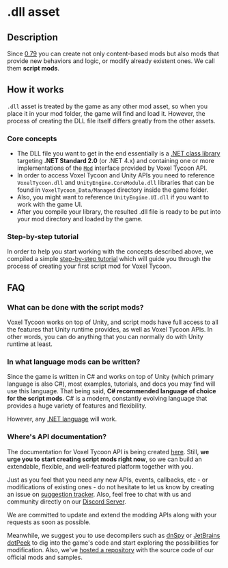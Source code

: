# .dll asset

## Description

Since [0.79](//voxeltycoon.xyz/changelog#0.79) you can create not only content-based mods but also mods that provide new behaviors and logic, or modify already existent ones. We call them **script mods**.

## How it works

`.dll` asset is treated by the game as any other mod asset, so when you place it in your mod folder, the game will find and load it. However, the process of creating the DLL file itself differs greatly from the other assets.

### Core concepts

- The DLL file you want to get in the end essentially is a [.NET class library](https://docs.microsoft.com/en-us/dotnet/core/tutorials/library-with-visual-studio?tabs=csharp) targeting **.NET Standard 2.0** (or .NET 4.x) and containing one or more implementations of the [`Mod`](/documentation/VoxelTycoon/Modding/Mod) interface provided by Voxel Tycoon API.
- In order to access Voxel Tycoon and Unity APIs you need to reference `VoxelTycoon.dll` and `UnityEngine.CoreModule.dll` libraries that can be found in `VoxelTycoon_Data/Managed` directory inside the game folder.
- Also, you might want to reference `UnityEngine.UI.dll` if you want to work with the game UI.
- After you compile your library, the resulted .dll file is ready to be put into your mod directory and loaded by the game.

### Step-by-step tutorial

In order to help you start working with the concepts described above, we compiled a simple [step-by-step tutorial](/guides/script-mods/creating-your-first-script-mod/) which will guide you through the process of creating your first script mod for Voxel Tycoon.

## FAQ

### What can be done with the script mods?

Voxel Tycoon works on top of Unity, and script mods have full access to all the features that Unity runtime provides, as well as Voxel Tycoon APIs. In other words, you can do anything that you can normally do with Unity runtime at least.

### In what language mods can be written?

Since the game is written in C# and works on top of Unity (which primary language is also C#), most examples, tutorials, and docs you may find will use this language. That being said, **C# recommended language of choice for the script mods**. C# is a modern, constantly evolving language that provides a huge variety of features and flexibility.

However, any [.NET language](https://en.wikipedia.org/wiki/List_of_CLI_languages) will work.

### Where's API documentation?

The documentation for Voxel Tycoon API is being created [here](/reference/). Still, **we urge you to start creating script mods right now**, so we can build an extendable, flexible, and well-featured platform together with you.

Just as you feel that you need any new APIs, events, callbacks, etc - or modifications of existing ones - do not hesitate to let us know by creating an issue on [suggestion tracker](https://github.com/voxeltycoon/suggestions/issues). Also, feel free to chat with us and community directly on our [Discord Server](//discord.gg/voxeltycoon).

We are committed to update and extend the modding APIs along with your requests as soon as possible.

Meanwhile, we suggest you to use decompilers such as [dnSpy](https://github.com/0xd4d/dnSpy) or [JetBrains dotPeek](https://www.jetbrains.com/decompiler/) to dig into the game's code and start exploring the possibilities for modification. Also, we've [hosted a repository](https://github.com/voxeltycoon/mods) with the source code of our official mods and samples.
